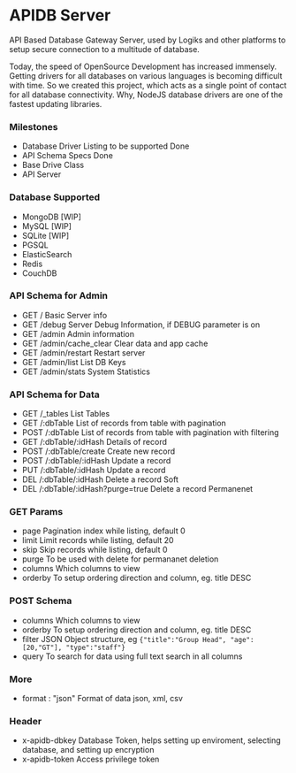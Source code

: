 # APIDB Server

API Based Database Gateway Server, used by Logiks and other platforms to setup secure connection to a multitude of database.

Today, the speed of OpenSource Development has increased immensely. Getting drivers for all databases on various languages is becoming difficult with time. So we created this project, which acts as a single point of contact for all database connectivity. Why, NodeJS database drivers are one of the fastest updating libraries.


### Milestones
+ Database Driver Listing to be supported                       Done
+ API Schema Specs                                              Done
+ Base Drive Class                                              
+ API Server                                                    


### Database Supported
+ MongoDB   [WIP]
+ MySQL     [WIP]
+ SQLite    [WIP]
+ PGSQL
+ ElasticSearch
+ Redis
+ CouchDB


### API Schema for Admin
+ GET /														  Basic Server info
+ GET /debug												  Server Debug Information, if DEBUG parameter is on
+ GET /admin 												  Admin information
+ GET /admin/cache_clear 									  Clear data and app cache
+ GET /admin/restart										  Restart server
+ GET /admin/list 											  List DB Keys
+ GET /admin/stats 											  System Statistics

### API Schema for Data
+ GET /_tables 												  List Tables
+ GET /:dbTable                                               List of records from table with pagination
+ POST /:dbTable                                              List of records from table with pagination with filtering
+ GET /:dbTable/:idHash                                       Details of record
+ POST /:dbTable/create                                       Create new record
+ POST /:dbTable/:idHash                                      Update a record
+ PUT /:dbTable/:idHash                                       Update a record
+ DEL /:dbTable/:idHash                                       Delete a record Soft
+ DEL /:dbTable/:idHash?purge=true                            Delete a record Permanenet

### GET Params
+ page                                                        Pagination index while listing, default 0
+ limit                                                       Limit records while listing, default 20
+ skip                                                        Skip records while listing, default 0
+ purge                                                       To be used with delete for permananet deletion
+ columns                                                     Which columns to view
+ orderby                                                     To setup ordering direction and column, eg. title DESC

### POST Schema
+ columns                                                     Which columns to view
+ orderby                                                     To setup ordering direction and column, eg. title DESC
+ filter                                                      JSON Object structure, eg ```{"title":"Group Head", "age":[20,"GT"], "type":"staff"}```
+ query                                                       To search for data using full text search in all columns


### More
+ format : "json"                                             Format of data json, xml, csv



### Header
+ x-apidb-dbkey       Database Token, helps setting up enviroment, selecting database, and setting up encryption
+ x-apidb-token       Access privilege token



